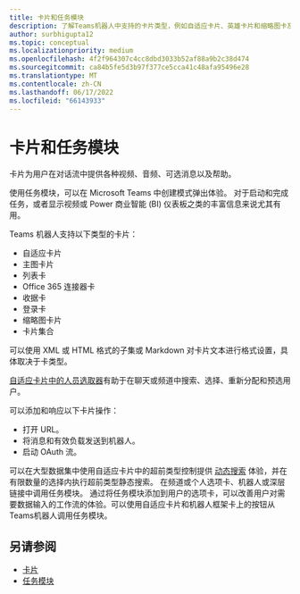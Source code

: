 ```yaml
---
title: 卡片和任务模块
description: 了解Teams机器人中支持的卡片类型，例如自适应卡片、英雄卡片和缩略图卡及其操作。
author: surbhigupta12
ms.topic: conceptual
ms.localizationpriority: medium
ms.openlocfilehash: 4f2f964307c4cc8dbd3033b52af88a9b2c38d474
ms.sourcegitcommit: ca84b5fe5d3b97f377ce5cca41c48afa95496e28
ms.translationtype: MT
ms.contentlocale: zh-CN
ms.lasthandoff: 06/17/2022
ms.locfileid: "66143933"
---
```

# <a name="cards-and-task-modules"></a>卡片和任务模块

卡片为用户在对话流中提供各种视频、音频、可选消息以及帮助。

使用任务模块，可以在 Microsoft Teams 中创建模式弹出体验。 对于启动和完成任务，或者显示视频或 Power 商业智能 (BI) 仪表板之类的丰富信息来说尤其有用。

Teams 机器人支持以下类型的卡片：

* 自适应卡片
* 主图卡片
* 列表卡
* Office 365 连接器卡
* 收据卡
* 登录卡
* 缩略图卡片
* 卡片集合

可以使用 XML 或 HTML 格式的子集或 Markdown 对卡片文本进行格式设置，具体取决于卡类型。

[自适应卡片中的人员选取器](cards/people-picker.md)有助于在聊天或频道中搜索、选择、重新分配和预选用户。

可以添加和响应以下卡片操作：

* 打开 URL。
* 将消息和有效负载发送到机器人。
* 启动 OAuth 流。

可以在大型数据集中使用自适应卡片中的超前类型控制提供 [动态搜索](~/task-modules-and-cards/cards/dynamic-search.md) 体验，并在有限数量的选择内执行超前类型静态搜索。 在频道或个人选项卡、机器人或深层链接中调用任务模块。 通过将任务模块添加到用户的选项卡，可以改善用户对需要数据输入的工作流的体验。可以使用自适应卡片和机器人框架卡上的按钮从 Teams机器人调用任务模块。

## <a name="see-also"></a>另请参阅

* [卡片](~/task-modules-and-cards/what-are-cards.md)
* [任务模块](~/task-modules-and-cards/what-are-task-modules.md)

